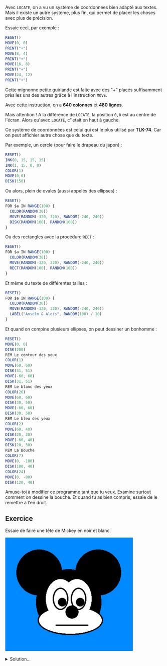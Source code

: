 
Avec `LOCATE`, on a vu un système de coordonnées bien adapté aux textes.
Mais il existe un autre système, plus fin, qui permet de placer les choses
avec plus de précision.

Essaie ceci, par exemple :

```ts
RESET()
MOVE(0, 0)
PRINT("+")
MOVE(8, 4)
PRINT("+")
MOVE(16, 8)
PRINT("+")
MOVE(24, 12)
PRINT("+")
```

Cette mignonne petite guirlande est faite avec des "+" placés suffisamment près
les uns des autres grâce à l'instruction `MOVE`.

Avec cette instruction, on a __640 colonnes__ et __480 lignes__.

Mais attention ! A la différence de `LOCATE`, la position `0,0` est au centre de l'écran.
Alors qu'avec `LOCATE`, c''etait en haut à gauche.

Ce système de coordonnées est celui qui est le plus utilisé par __TLK-74__.
Car on peut affichier autre chose que du texte.

Par exemple, un cercle (pour faire le drapeau du japon) :

```ts
RESET()
INK(0, 15, 15, 15)
INK(1, 15, 0, 0)
COLOR(1)
MOVE(0,0)
DISK(150)
```

Ou alors, plein de ovales (aussi appelés des ellipses) :

```ts
RESET()
FOR $a IN RANGE(100) {
  COLOR(RANDOM(30))
  MOVE(RANDOM(-320, 320), RANDOM(-240, 240))
  DISK(RANDOM(100), RANDOM(100))
}
```

Ou des rectangles avec la procédure `RECT` :

```ts
RESET()
FOR $a IN RANGE(100) {
  COLOR(RANDOM(30))
  MOVE(RANDOM(-320, 320), RANDOM(-240, 240))
  RECT(RANDOM(100), RANDOM(100))
}
```

Et même du texte de différentes tailles :

```ts
RESET()
FOR $a IN RANGE(100) {
  COLOR(RANDOM(30))
  MOVE(RANDOM(-320, 320), RANDOM(-240, 240))
  LABEL("Anselm & Alois", RANDOM(100) / 10)
}
```

Et quand on compine plusieurs ellipses, on peut dessiner un bonhomme :

```ts
RESET()
MOVE(0, 0)
DISK(200)
REM Le contour des yeux
COLOR(1)
MOVE(60, 60)
DISK(31, 51)
MOVE(-60, 60)
DISK(31, 51)
REM Le blanc des yeux
COLOR(26)
MOVE(60, 60)
DISK(30, 50)
MOVE(-60, 60)
DISK(30, 50)
REM Le bleu des yeux
COLOR(2)
MOVE(60, 40)
DISK(20, 30)
MOVE(-60, 40)
DISK(20, 30)
REM La Bouche
COLOR(7)
MOVE(0, -100)
DISK(100, 40)
COLOR(24)
MOVE(0, -80)
DISK(120, 40)
```

Amuse-toi à modifier ce programme tant que tu veux.
Examine surtout comment on dessine la bouche.
Et quand tu as bien compris, essaie de le remettre à l'en droit.

## Exercice

Essaie de faire une tête de Mickey en noir et blanc.

![Tête de Mickey](../mickey.webp)

<details>
<summary>Solution...</summary>

```ts
RESET()
CLS(11)
$x = 0
$y = 0
$noir = 27
$blanc = 26
color($noir)
rem Cheveux
move($x,$y)
disk(100)
rem Oreilles
MOVEr(-90, -90)
DISK(70)
MOVER(180,0)
disk(70)
mover(-90,90)
rem Visage (bas)
mover(5,55)
color($noir)
disk(100,45)
color($blanc)
disk(96,41)
mover(-5,-55)
rem Visage (haut)
mover(-25,-10)
color($blanc)
disk(45,60)
mover(50,0)
disk(45,60)
mover(-25,10)
REM Oeil gauche
mover(-25,-10)
COLOR($noir)
disk(24,34)
COLOR($blanc)
disk(20,30)
color($noir)
mover(5,10)
disk(13)
mover(25,0)
REM Oeil droit
mover(25,-10)
COLOR($noir)
disk(24,34)
COLOR($blanc)
disk(20,30)
color($noir)
mover(5,10)
disk(13)
mover(-25,10)
rem Nez
mover(0,20)
color($noir)
disk(20)
mover(0,-20)
rem Bouche
mover(0, 60)
color($noir)
rect(50,2)
```

</details>
